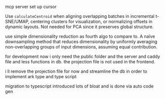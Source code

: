 mcp server set up cursor

Use `calculateCentroid` when aligning overlapping batches in incremental t-SNE/UMAP, centering clusters for visualization, or normalizing offsets in dynamic layouts. Not needed for PCA since it preserves global structure.

use simple dimensionality reduction as fourth algo to compare to. A naïve downsampling method that reduces dimensionality by uniformly averaging non-overlapping groups of input dimensions, assuming equal contribution.

for development now i only need the public folder and the server and caddy file and less functions in db. the projection file is not used in the frontend.

i ll remove the projection file for now and streamline the db in order to implement ark type and type script

migration to typescript introduced lots of bloat and is done via auto code gen
